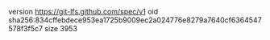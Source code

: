 version https://git-lfs.github.com/spec/v1
oid sha256:834cffebdece953ea1725b9009ec2a024776e8279a7640cf6364547578f3f5c7
size 3953
